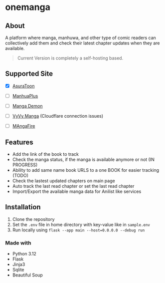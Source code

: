 # onemanga

## About

A platform where manga, manhuwa, and other type of comic readers can collectively add them and check their latest chapter updates when they are available.

> Current Version is completely a self-hosting based.

## Supported Site

- [x] [AsuraToon](https://asuratoon.com/)
- [ ] [ManhuaPlus](https://manhuaplus.com/)
- [ ] [Manga Demon](https://mgdemon.org/)
- [ ] [VyVy Manga](https://vymanga.net/) (Cloudflare connection issues)
- [ ] [MAngaFire](https://mangafire.to/home)


## Features

- Add the link of the book to track
- Check the manga status, if the manga is available anymore or not (IN PROGRESS)
- Ability to add same name book URLS to a one BOOK for easier tracking (TODO)
- Check the lastest updated chapters on main page
- Auto track the last read chapter or set the last read chapter 
- Import/Export the available manga data for Anilist like services

## Installation

1. Clone the repository
2. Set the `.env` file in home directory with key-value like in `sample.env`
3. Run locally using `flask --app main --host=0.0.0.0 --debug run`

### Made with

- Python 3.12
- Flask
- Jinja3
- Sqlite
- Beautiful Soup 
